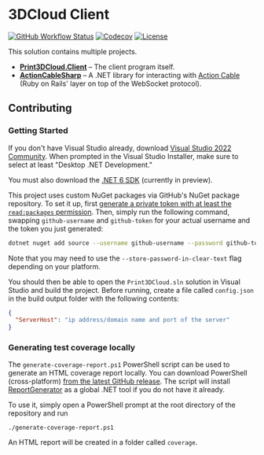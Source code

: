 # 3DCloud Client
[![GitHub Workflow Status](https://img.shields.io/github/workflow/status/3DCloud/Client/Build%20%26%20Test?style=flat-square)](https://github.com/3DCloud/Client/actions/workflows/build-and-test.yml)
[![Codecov](https://img.shields.io/codecov/c/github/3DCloud/Client?style=flat-square)](https://codecov.io/gh/3DCloud/Client)
[![License](https://img.shields.io/github/license/3DCloud/Client?style=flat-square)](https://github.com/3DCloud/Client/blob/main/LICENSE)

This solution contains multiple projects.

- **[Print3DCloud.Client](Print3DCloud.Client)** &ndash; The client program itself.
- **[ActionCableSharp](ActionCableSharp)** &ndash; A .NET library for interacting with [Action Cable](https://guides.rubyonrails.org/action_cable_overview.html) (Ruby on Rails' layer on top of the WebSocket protocol).

## Contributing
### Getting Started
If you don't have Visual Studio already, download [Visual Studio 2022 Community](https://visualstudio.microsoft.com/fr/vs/preview/). When prompted in the Visual Studio Installer, make sure to select at least "Desktop .NET Development."

You must also download the [.NET 6 SDK](https://dotnet.microsoft.com/download/dotnet/6.0) (currently in preview).

This project uses custom NuGet packages via GitHub's NuGet package repository. To set it up, first [generate a private token with at least the `read:packages` permission](https://github.com/settings/tokens/new?scopes=read:packages&description=NuGet%20(read-only)). Then, simply run the following command, swapping `github-username` and `github-token` for your actual username and the token you just generated:
```bash
dotnet nuget add source --username github-username --password github-token --name 3DCloud "https://nuget.pkg.github.com/3DCloud/index.json"
```
Note that you may need to use the `--store-password-in-clear-text` flag depending on your platform.

You should then be able to open the `Print3DCloud.sln` solution in Visual Studio and build the project. Before running, create a file called `config.json` in the build output folder with the following contents:

```json
{
  "ServerHost": "ip address/domain name and port of the server"
}
```

### Generating test coverage locally
The `generate-coverage-report.ps1` PowerShell script can be used to generate an HTML coverage report locally. You can download PowerShell (cross-platform) [from the latest GitHub release](https://github.com/PowerShell/PowerShell/releases/latest). The script will install [ReportGenerator](https://github.com/danielpalme/ReportGenerator) as a global .NET tool if you do not have it already.

To use it, simply open a PowerShell prompt at the root directory of the repository and run

```
./generate-coverage-report.ps1
```

An HTML report will be created in a folder called `coverage`.